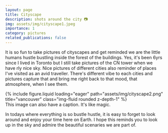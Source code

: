 ```yaml
---
layout: page
title: Cityscape
description: shots around the city 📷 
img: assets/img/cityscape1.jpeg
importance: 1
category: pictures
related_publications: false
---
```


It is so fun to take pictures of cityscapes and get reminded we are the little humans hustle bustling inside the forest of the buildings. 
Yes, it's been 6yrs since I lived in Toronto but I still take pictures of the CN tower when we have rly nice sky. 
Nice pictures of different cities also reminder of places I've visited as an avid traveller. There's different vibe to each cities and pictures capture that and bring me right back to that mood, that atmosphere, when I see them. 

<div class="row">
    <div class="col-sm mt-3 mt-md-0">
        {% include figure.liquid loading="eager" path="assets/img/cityscape2.png" title="vancouver" class="img-fluid rounded z-depth-1" %}
    </div>
</div>
<div class="caption">
    This image can also have a caption. It's like magic.
</div>

In todays where everything is so bustle hustle, it is easy to forget to look around and enjoy your time here on Earth. 
I hope this reminds you to look up in the sky and admire the beautiful scenaries we are part of. 
